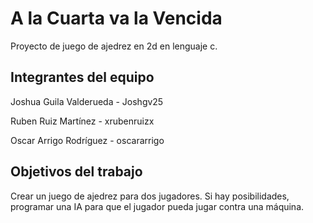 # A la Cuarta va la Vencida

Proyecto de juego de ajedrez en 2d en lenguaje c. 

## Integrantes del equipo

Joshua Guila Valderueda - Joshgv25  

Ruben Ruiz Martínez - xrubenruizx

Oscar Arrigo Rodríguez - oscararrigo

## Objetivos del trabajo

Crear un juego de ajedrez para dos jugadores. Si hay posibilidades, programar una IA para que el jugador pueda jugar contra una máquina. 
